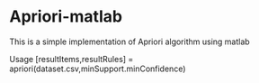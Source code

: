 # Apriori-matlab
This is a simple implementation of Apriori algorithm using matlab

Usage
  [resultItems,resultRules] = apriori(dataset.csv,minSupport.minConfidence)
  
